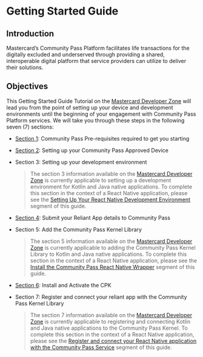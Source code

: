 # Getting Started Guide

## Introduction

Mastercard’s Community Pass Platform facilitates life transactions for the digitally excluded and underserved through providing a shared, interoperable digital platform that service providers can utilize to deliver their solutions.

## Objectives

This Getting Started Guide Tutorial on the [Mastercard Developer Zone](https://developer.mastercard.com/cp-kernel-integration-api/tutorial/getting-started-guide/) will lead you from the point of setting up your device and development environments until the beginning of your engagement with Community Pass Platform services. We will take you through these steps in the following seven (7) sections:

- [Section 1](https://developer.mastercard.com/cp-kernel-integration-api/tutorial/getting-started-guide/step1): Community Pass Pre-requisites required to get you starting
- [Section 2](https://developer.mastercard.com/cp-kernel-integration-api/tutorial/getting-started-guide/step2): Setting up your Community Pass Approved Device
- Section 3: Setting up your development environment

  > The section 3 information available on the [Mastercard Developer Zone](https://developer.mastercard.com/cp-kernel-integration-api/tutorial/getting-started-guide/step3/) is currently applicable to setting up a development environment for Kotlin and Java native applications. To complete this section in the context of a React Native application, please see the [Setting Up Your React Native Development Environment](dev-environment-setup.md) segment of this guide.

- [Section 4](https://developer.mastercard.com/cp-kernel-integration-api/tutorial/getting-started-guide/step4): Submit your Reliant App details to Community Pass
- Section 5: Add the Community Pass Kernel Library

  > The section 5 information available on the [Mastercard Developer Zone](https://developer.mastercard.com/cp-kernel-integration-api/tutorial/getting-started-guide/step5/) is currently applicable to adding the Community Pass Kernel Library to Kotlin and Java native applications. To complete this section in the context of a React Native application, please see the [Install the Community Pass React Native Wrapper](add-the-wrapper.md) segment of this guide.

- [Section 6](https://developer.mastercard.com/cp-kernel-integration-api/tutorial/getting-started-guide/step6): Install and Activate the CPK
- Section 7: Register and connect your reliant app with the Community Pass Kernel Library

  > The section 7 information available on the [Mastercard Developer Zone](https://developer.mastercard.com/cp-kernel-integration-api/tutorial/getting-started-guide/step7/) is currently applicable to registering and connecting Kotlin and Java native applications to the Community Pass Kernel. To complete this section in the context of a React Native application, please see the [Register and connect your React Native application with the Community Pass Service](register-connect-cpk.md) segment of this guide.
